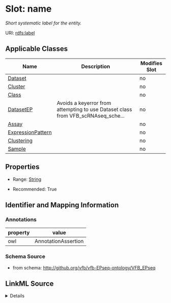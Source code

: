 

# Slot: name


_Short systematic label for the entity._



URI: [rdfs:label](http://www.w3.org/2000/01/rdf-schema#label)



<!-- no inheritance hierarchy -->





## Applicable Classes

| Name | Description | Modifies Slot |
| --- | --- | --- |
| [Dataset](Dataset.md) |  |  no  |
| [Cluster](Cluster.md) |  |  no  |
| [Class](Class.md) |  |  no  |
| [DatasetEP](DatasetEP.md) | Avoids a keyerror from attempting to use Dataset class from VFB_scRNAseq_sche... |  no  |
| [Assay](Assay.md) |  |  no  |
| [ExpressionPattern](ExpressionPattern.md) |  |  no  |
| [Clustering](Clustering.md) |  |  no  |
| [Sample](Sample.md) |  |  no  |







## Properties

* Range: [String](String.md)

* Recommended: True





## Identifier and Mapping Information





### Annotations

| property | value |
| --- | --- |
| owl | AnnotationAssertion |



### Schema Source


* from schema: http://github.org/vfb/vfb-EPseq-ontology/VFB_EPseq




## LinkML Source

<details>
```yaml
name: name
annotations:
  owl:
    tag: owl
    value: AnnotationAssertion
description: Short systematic label for the entity.
from_schema: http://github.org/vfb/vfb-EPseq-ontology/VFB_EPseq
rank: 1000
slot_uri: rdfs:label
alias: name
domain_of:
- Class
range: string
recommended: true

```
</details>